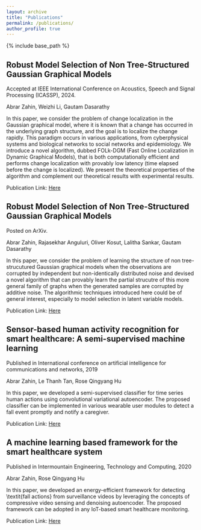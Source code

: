 ```yaml
---
layout: archive
title: "Publications"
permalink: /publications/
author_profile: true
---
```


{% include base_path %}

Robust Model Selection of Non Tree-Structured Gaussian Graphical Models
------
Accepted at IEEE International Conference on Acoustics, Speech and Signal Processing (ICASSP), 2024.

Abrar Zahin, Weizhi Li, Gautam Dasarathy

In this paper, we consider the problem of change localization in the Gaussian graphical model, where it is known that a change has occurred in the underlying graph structure, and the goal is to localize the change rapidly. This paradigm occurs in various applications, from cyberphysical systems and biological networks to social networks and epidemiology. We introduce a novel algorithm, dubbed FOLk-DGM (Fast Online Localization in Dynamic Graphical Models), that is both computationally efficient and performs change localization with provably low latency (time elapsed before the change is localized). We present the theoretical properties of the algorithm and complement our theoretical results with experimental results.

Publication Link: [Here](https://ZahinAbrar.github.io/files/SML_Porject__ASU.pdf)


Robust Model Selection of Non Tree-Structured Gaussian Graphical Models
------
Posted on ArXiv.

Abrar Zahin, Rajasekhar Anguluri, Oliver Kosut, Lalitha Sankar, Gautam Dasarathy

In this paper, we consider the problem of learning the structure of non tree-strucutured Gaussian graphical models when the observations are corrupted by independent but non-identically distributed noise and devised a novel algorithm that can provably learn the partial strucutre of this more general family of graphs when the generated samples are corrupted by additive noise. The algorithmic techniques introduced here could be of general interest, especially to model selection in latent variable models.

Publication Link: [Here](https://arxiv.org/pdf/2211.05690.pdf)

Sensor-based human activity recognition for smart healthcare: A semi-supervised machine learning
------
Published in International conference on artificial intelligence for communications and networks, 2019

Abrar Zahin, Le Thanh Tan, Rose Qingyang Hu

In this paper, we developed a semi-supervised classifier for time series human actions using convolutional variational autoencoder. The proposed classifier can be implemented in various wearable user modules to detect a fall event promptly and notify a caregiver.

Publication Link: [Here](https://www.researchgate.net/profile/Abrar-Zahin/publication/334236219_Sensor-Based_Human_Activity_Recognition_for_Smart_Healthcare_A_Semi-supervised_Machine_Learning/links/5d7914de92851cacdb31c21a/Sensor-Based-Human-Activity-Recognition-for-Smart-Healthcare-A-Semi-supervised-Machine-Learning.pdf)

A machine learning based framework for the smart healthcare system
------
Published in Intermountain Engineering, Technology and Computing, 2020

Abrar Zahin, Rose Qingyang Hu

In this paper, we developed an energy-efficient framework for detecting \textit{fall actions} from surveillance videos by leveraging the concepts of compressive video sensing and denoising autoencoder. The proposed framework can be adopted in any IoT-based smart healthcare monitoring. 

Publication Link: [Here](https://ieeexplore.ieee.org/abstract/document/9249126)
